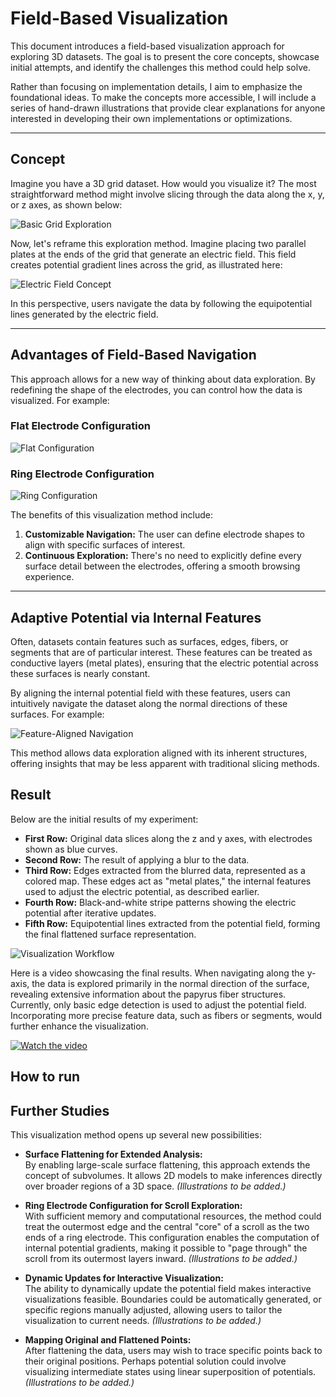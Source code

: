 # Field-Based Visualization

This document introduces a field-based visualization approach for exploring 3D datasets. The goal is to present the core concepts, showcase initial attempts, and identify the challenges this method could help solve.

Rather than focusing on implementation details, I aim to emphasize the foundational ideas. To make the concepts more accessible, I will include a series of hand-drawn illustrations that provide clear explanations for anyone interested in developing their own implementations or optimizations.

---

## Concept

Imagine you have a 3D grid dataset. How would you visualize it? The most straightforward method might involve slicing through the data along the x, y, or z axes, as shown below:  

![Basic Grid Exploration](sketch/img0.png)  

Now, let's reframe this exploration method. Imagine placing two parallel plates at the ends of the grid that generate an electric field. This field creates potential gradient lines across the grid, as illustrated here:  

![Electric Field Concept](sketch/img1.png)  

In this perspective, users navigate the data by following the equipotential lines generated by the electric field.  

---

## Advantages of Field-Based Navigation

This approach allows for a new way of thinking about data exploration. By redefining the shape of the electrodes, you can control how the data is visualized. For example:  

### Flat Electrode Configuration  
![Flat Configuration](sketch/img2.png)  

### Ring Electrode Configuration  
![Ring Configuration](sketch/img3.png)  

The benefits of this visualization method include:  
1. **Customizable Navigation:** The user can define electrode shapes to align with specific surfaces of interest.  
2. **Continuous Exploration:** There's no need to explicitly define every surface detail between the electrodes, offering a smooth browsing experience.  

---

## Adaptive Potential via Internal Features

Often, datasets contain features such as surfaces, edges, fibers, or segments that are of particular interest. These features can be treated as conductive layers (metal plates), ensuring that the electric potential across these surfaces is nearly constant.  

By aligning the internal potential field with these features, users can intuitively navigate the dataset along the normal directions of these surfaces. For example:  

![Feature-Aligned Navigation](sketch/img4.png)  

This method allows data exploration aligned with its inherent structures, offering insights that may be less apparent with traditional slicing methods.

## Result  

Below are the initial results of my experiment:

- **First Row:** Original data slices along the z and y axes, with electrodes shown as blue curves.  
- **Second Row:** The result of applying a blur to the data.  
- **Third Row:** Edges extracted from the blurred data, represented as a colored map. These edges act as "metal plates," the internal features used to adjust the electric potential, as described earlier.  
- **Fourth Row:** Black-and-white stripe patterns showing the electric potential after iterative updates.  
- **Fifth Row:** Equipotential lines extracted from the potential field, forming the final flattened surface representation.  

![Visualization Workflow](sketch/plot.png)  

Here is a video showcasing the final results. When navigating along the y-axis, the data is explored primarily in the normal direction of the surface, revealing extensive information about the papyrus fiber structures. Currently, only basic edge detection is used to adjust the potential field. Incorporating more precise feature data, such as fibers or segments, would further enhance the visualization.  

[![Watch the video](https://img.youtube.com/vi/SjwqX3PbRD4/hqdefault.jpg)](https://www.youtube.com/watch?v=SjwqX3PbRD4)

## How to run

## Further Studies

This visualization method opens up several new possibilities:  

- **Surface Flattening for Extended Analysis:**  
  By enabling large-scale surface flattening, this approach extends the concept of subvolumes. It allows 2D models to make inferences directly over broader regions of a 3D space. *(Illustrations to be added.)*  

- **Ring Electrode Configuration for Scroll Exploration:**  
  With sufficient memory and computational resources, the method could treat the outermost edge and the central "core" of a scroll as the two ends of a ring electrode. This configuration enables the computation of internal potential gradients, making it possible to "page through" the scroll from its outermost layers inward. *(Illustrations to be added.)*  

- **Dynamic Updates for Interactive Visualization:**  
  The ability to dynamically update the potential field makes interactive visualizations feasible. Boundaries could be automatically generated, or specific regions manually adjusted, allowing users to tailor the visualization to current needs. *(Illustrations to be added.)*  

- **Mapping Original and Flattened Points:**  
  After flattening the data, users may wish to trace specific points back to their original positions. Perhaps potential solution could involve visualizing intermediate states using linear superposition of potentials. *(Illustrations to be added.)*  



